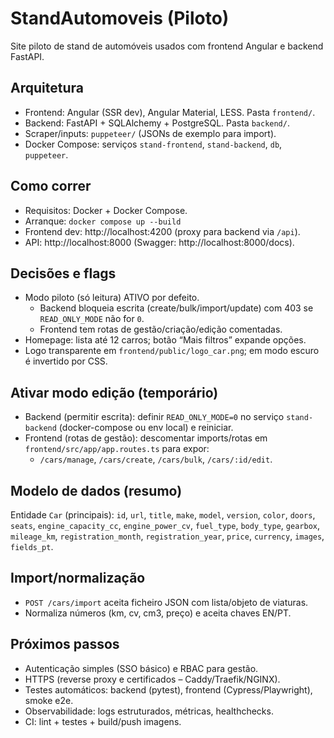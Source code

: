 # StandAutomoveis (Piloto)

Site piloto de stand de automóveis usados com frontend Angular e backend FastAPI.

## Arquitetura
- Frontend: Angular (SSR dev), Angular Material, LESS. Pasta `frontend/`.
- Backend: FastAPI + SQLAlchemy + PostgreSQL. Pasta `backend/`.
- Scraper/inputs: `puppeteer/` (JSONs de exemplo para import).
- Docker Compose: serviços `stand-frontend`, `stand-backend`, `db`, `puppeteer`.

## Como correr
- Requisitos: Docker + Docker Compose.
- Arranque: `docker compose up --build`
- Frontend dev: http://localhost:4200 (proxy para backend via `/api`).
- API: http://localhost:8000 (Swagger: http://localhost:8000/docs).

## Decisões e flags
- Modo piloto (só leitura) ATIVO por defeito.
  - Backend bloqueia escrita (create/bulk/import/update) com 403 se `READ_ONLY_MODE` não for `0`.
  - Frontend tem rotas de gestão/criação/edição comentadas.
- Homepage: lista até 12 carros; botão “Mais filtros” expande opções.
- Logo transparente em `frontend/public/logo_car.png`; em modo escuro é invertido por CSS.

## Ativar modo edição (temporário)
- Backend (permitir escrita): definir `READ_ONLY_MODE=0` no serviço `stand-backend` (docker-compose ou env local) e reiniciar.
- Frontend (rotas de gestão): descomentar imports/rotas em `frontend/src/app/app.routes.ts` para expor:
  - `/cars/manage`, `/cars/create`, `/cars/bulk`, `/cars/:id/edit`.

## Modelo de dados (resumo)
Entidade `Car` (principais): `id`, `url`, `title`, `make`, `model`, `version`, `color`, `doors`, `seats`, `engine_capacity_cc`, `engine_power_cv`, `fuel_type`, `body_type`, `gearbox`, `mileage_km`, `registration_month`, `registration_year`, `price`, `currency`, `images`, `fields_pt`.

## Import/normalização
- `POST /cars/import` aceita ficheiro JSON com lista/objeto de viaturas.
- Normaliza números (km, cv, cm3, preço) e aceita chaves EN/PT.

## Próximos passos
- Autenticação simples (SSO básico) e RBAC para gestão.
- HTTPS (reverse proxy e certificados – Caddy/Traefik/NGINX).
- Testes automáticos: backend (pytest), frontend (Cypress/Playwright), smoke e2e.
- Observabilidade: logs estruturados, métricas, healthchecks.
- CI: lint + testes + build/push imagens.

